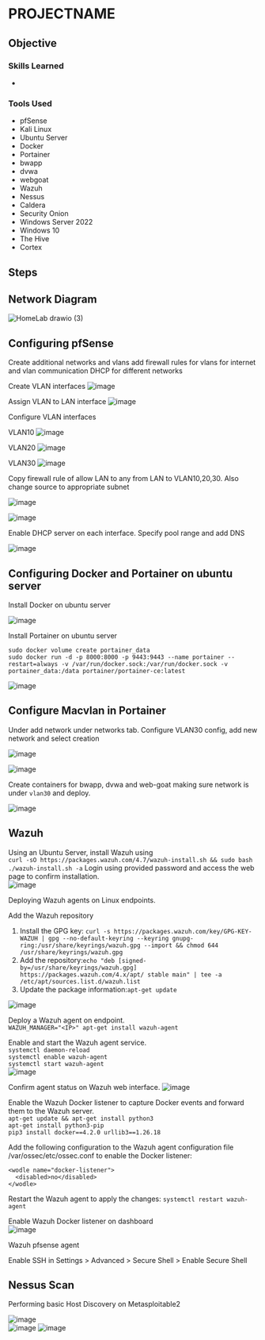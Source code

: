 # PROJECTNAME

## Objective



### Skills Learned

- 

### Tools Used

- pfSense
- Kali Linux
- Ubuntu Server
- Docker
- Portainer
- bwapp
- dvwa
- webgoat
- Wazuh
- Nessus
- Caldera
- Security Onion
- Windows Server 2022
- Windows 10
- The Hive
- Cortex

## Steps


## Network Diagram

![HomeLab drawio (3)](https://github.com/user-attachments/assets/bf878df6-e5e0-4935-9d7c-e012a1d8a11d)


## Configuring pfSense

Create additional networks and vlans
add firewall rules for vlans for internet and vlan communication
DHCP for different networks

Create VLAN interfaces
![image](https://github.com/user-attachments/assets/0fc2b8b5-5b32-4684-bb15-b30fee783971)

Assign VLAN to LAN interface
![image](https://github.com/user-attachments/assets/0bd11398-7d59-4c53-826c-5a148f68a714)

Configure VLAN interfaces

VLAN10
![image](https://github.com/user-attachments/assets/69332e4b-345e-49c1-9a5e-87e16cf6905d)

VLAN20
![image](https://github.com/user-attachments/assets/93b3c940-4b2e-461a-8de2-345a86c56ba5)

VLAN30
![image](https://github.com/user-attachments/assets/62c8dec0-53b7-445e-b0ff-4de2fb6100b5)

Copy firewall rule of allow LAN to any from LAN to VLAN10,20,30. Also change source to appropriate subnet

![image](https://github.com/user-attachments/assets/af0c7608-9dc7-4885-9a24-7f9e6d32409d)

![image](https://github.com/user-attachments/assets/1c027a61-415b-44cd-9336-c8e026db58dc)

Enable DHCP server on each interface. Specify pool range and add DNS

![image](https://github.com/user-attachments/assets/2385db1b-123d-4c82-a62e-fe137d292a7f)

## Configuring Docker and Portainer on ubuntu server

Install Docker on ubuntu server

![image](https://github.com/user-attachments/assets/bad0b8cf-373f-4084-afac-00755f17a396)

Install Portainer on ubuntu server

`sudo docker volume create portainer_data`  
`sudo docker run -d -p 8000:8000 -p 9443:9443 --name portainer --restart=always -v /var/run/docker.sock:/var/run/docker.sock -v portainer_data:/data portainer/portainer-ce:latest`

![image](https://github.com/user-attachments/assets/49fa2cfe-7622-4808-b8c5-5d1fb9310c8f)

## Configure Macvlan in Portainer 

Under add network under networks tab. Configure VLAN30 config, add new network and select creation 

![image](https://github.com/user-attachments/assets/e958b277-042c-466e-865b-f550e40d355d)

![image](https://github.com/user-attachments/assets/f4499eec-4c36-40c5-9942-3c5463fcb4bc)

Create containers for bwapp, dvwa and web-goat making sure network is under `vlan30` and deploy.

![image](https://github.com/user-attachments/assets/f892c6b4-e9a6-440d-8006-ab2bd3b139bb)

## Wazuh

Using an Ubuntu Server, install Wazuh using  
`curl -sO https://packages.wazuh.com/4.7/wazuh-install.sh && sudo bash ./wazuh-install.sh -a`
Login using provided password and access the web page to confirm installation.  
![image](https://github.com/user-attachments/assets/c06bbbb7-5c4c-449e-906d-e4e9433d2368)

Deploying Wazuh agents on Linux endpoints.

Add the Wazuh repository

1. Install the GPG key: `curl -s https://packages.wazuh.com/key/GPG-KEY-WAZUH | gpg --no-default-keyring --keyring gnupg-ring:/usr/share/keyrings/wazuh.gpg --import && chmod 644 /usr/share/keyrings/wazuh.gpg`
2. Add the repository:`echo "deb [signed-by=/usr/share/keyrings/wazuh.gpg] https://packages.wazuh.com/4.x/apt/ stable main" | tee -a /etc/apt/sources.list.d/wazuh.list`
3. Update the package information:`apt-get update`
  
![image](https://github.com/user-attachments/assets/5de7517b-fe19-48b6-90f3-930927fb27b8)


Deploy a Wazuh agent on endpoint.  
`WAZUH_MANAGER="<IP>" apt-get install wazuh-agent`

Enable and start the Wazuh agent service.  
`systemctl daemon-reload`  
`systemctl enable wazuh-agent`  
`systemctl start wazuh-agent`  
![image](https://github.com/user-attachments/assets/b66f974d-5034-428f-aa6e-ed8bc076a87d)

Confirm agent status on Wazuh web interface.
![image](https://github.com/user-attachments/assets/8f4b238e-069f-4a4c-bf00-8596c7c8dbde)

Enable the Wazuh Docker listener to capture Docker events and forward them to the Wazuh server.    
`apt-get update && apt-get install python3`  
`apt-get install python3-pip`  
`pip3 install docker==4.2.0 urllib3==1.26.18`

Add the following configuration to the Wazuh agent configuration file /var/ossec/etc/ossec.conf to enable the Docker listener: 

```
<wodle name="docker-listener">
  <disabled>no</disabled>
</wodle>
```

Restart the Wazuh agent to apply the changes: `systemctl restart wazuh-agent`

Enable Wazuh Docker listener on dashboard  
![image](https://github.com/user-attachments/assets/1f5bc3e4-1011-4bc5-99aa-2c9d34e74df6)

Wazuh pfsense agent

Enable SSH in Settings > Advanced > Secure Shell > Enable Secure Shell

## Nessus Scan

Performing basic Host Discovery on Metasploitable2

![image](https://github.com/user-attachments/assets/740a6a64-bc91-46ee-8aea-b104a789d3cf)  
![image](https://github.com/user-attachments/assets/f49fa3ef-6daf-4090-8282-df16ba22fe09)
![image](https://github.com/user-attachments/assets/24806e03-e0a3-462b-9289-1021d3d30b0d)




